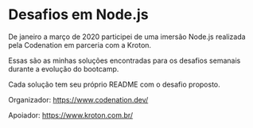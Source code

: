 # Desafios em Node.js

De janeiro a março de 2020 participei de uma imersão Node.js realizada pela Codenation em parceria com a Kroton.

Essas são as minhas soluções encontradas para os desafios semanais durante a evolução do bootcamp.

Cada solução tem seu próprio README com o desafio proposto.

Organizador:
https://www.codenation.dev/

Apoiador:
https://www.kroton.com.br/